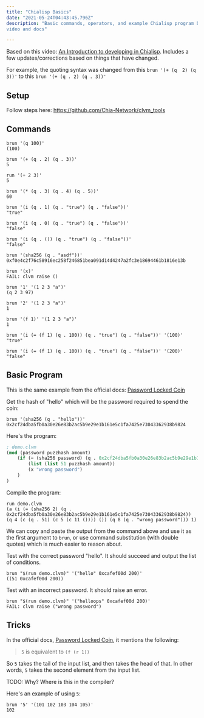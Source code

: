 ```yaml
---
title: "Chialisp Basics" 
date: "2021-05-24T04:43:45.796Z"
description: "Basic commands, operators, and example Chialisp program based on official YouTube 
video and docs"

---
```


Based on this video: [An Introduction to developing in Chialisp](https://www.youtube.com/watch?v=dEFLJSU87K8). 
Includes a few updates/corrections based on things that have changed.

For example, the quoting syntax was changed from this 
`brun '(+ (q  2) (q 3))'` to this `brun '(+ (q . 2) (q . 3))'`

## Setup

Follow steps here: https://github.com/Chia-Network/clvm_tools

## Commands

```shell
brun '(q 100)'
(100)

brun '(+ (q . 2) (q . 3))'
5

run '(+ 2 3)'
5

brun '(* (q . 3) (q . 4) (q . 5))'
60

brun '(i (q . 1) (q . "true") (q . "false"))'
"true"

brun '(i (q . 0) (q . "true") (q . "false"))'
"false"

brun '(i (q . ()) (q . "true") (q . "false"))'
"false"

brun '(sha256 (q . "asdf"))'
0xf0e4c2f76c58916ec258f246851bea091d14d4247a2fc3e18694461b1816e13b

brun '(x)'
FAIL: clvm raise ()

brun '1' '(1 2 3 "a")'
(q 2 3 97)

brun '2' '(1 2 3 "a")'
1

brun '(f 1)' '(1 2 3 "a")'
1

brun '(i (= (f 1) (q . 100)) (q . "true") (q . "false"))' '(100)'
"true"

brun '(i (= (f 1) (q . 100)) (q . "true") (q . "false"))' '(200)'
"false"
```

## Basic Program

This is the same example from the official docs: [Password Locked Coin](https://chialisp.com/docs/doc2#example-1-password-locked-coin)

Get the hash of "hello" which will be the password required to spend the coin:

```shell
brun '(sha256 (q . "hello"))'
0x2cf24dba5fb0a30e26e83b2ac5b9e29e1b161e5c1fa7425e73043362938b9824
```

Here's the program:

```lisp
; demo.clvm
(mod (password puzzhash amount)
    (if (= (sha256 password) (q . 0x2cf24dba5fb0a30e26e83b2ac5b9e29e1b161e5c1fa7425e73043362938b9824))
        (list (list 51 puzzhash amount))
        (x "wrong password")
    )
)
```

Compile the program:

```shell
run demo.clvm
(a (i (= (sha256 2) (q . 0x2cf24dba5fb0a30e26e83b2ac5b9e29e1b161e5c1fa7425e73043362938b9824)) (q 4 (c (q . 51) (c 5 (c 11 ()))) ()) (q 8 (q . "wrong password"))) 1)
```

We can copy and paste the output from the command above and use it as the first argument to `brun`, or 
use command substitution (with double quotes) which is much easier to reason about.

Test with the correct password "hello". It should succeed and output the list of conditions.

```shell
brun "$(run demo.clvm)" '("hello" 0xcafef00d 200)'
((51 0xcafef00d 200))
```

Test with an incorrect password. It should raise an error.

```shell
brun "$(run demo.clvm)" '("helloops" 0xcafef00d 200)'
FAIL: clvm raise ("wrong password")
```

## Tricks

In the official docs, [Password Locked Coin](https://chialisp.com/docs/doc2#example-1-password-locked-coin), 
it mentions the following:

> `5` is equivalent to `(f (r 1))`

So `5` takes the tail of the input list, and then takes the head of that. In other words, 
`5` takes the second element from the input list.

TODO: Why? Where is this in the compiler?

Here's an example of using `5`:

```shell
brun '5' '(101 102 103 104 105)'
102
```
